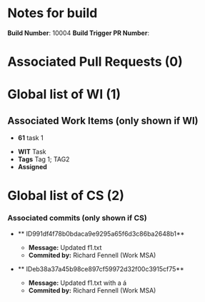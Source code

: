 # Notes for build 
**Build Number**: 10004
**Build Trigger PR Number**:  

# Associated Pull Requests (0)

# Global list of WI (1)
## Associated Work Items (only shown if  WI) 
*  **61**  task 1
  - **WIT** Task 
  - **Tags** Tag 1; TAG2
  - **Assigned** 

# Global list of CS (2)
### Associated commits  (only shown if CS) 
* ** ID991df4f78b0bdaca9e9295a65f6d3c86ba2648b1** 
  -  **Message:** Updated f1.txt
  -  **Commited by:** Richard Fennell (Work MSA) 

* ** IDeb38a37a45b98ce897cf59972d32f00c3915cf75** 
  -  **Message:** Updated f1.txt with a á
  -  **Commited by:** Richard Fennell (Work MSA) 
